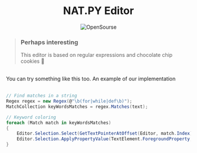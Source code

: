 <h1 align="center">NAT.PY Editor</h1>

<div align="center">

![OpenSourse](https://img.shields.io/badge/NAT.PY%20Editor-v0.1-blueviolet)
  
</div>

> ### Perhaps interesting
> This editor is based on regular expressions and chocolate chip cookies 🍪
<br>
You can try something like this too. An example of our implementation
<br><br>

``` csharp
// Find matches in a string
Regex regex = new Regex(@"\b(for|while|def\b)");
MatchCollection keyWordsMatсhes = regex.Matches(text);

// Keyword coloring
foreach (Match match in keyWordsMatсhes)
{
    Editor.Selection.Select(GetTextPointerAtOffset(Editor, match.Index), GetTextPointerAtOffset(Editor, match.index)));
    Editor.Selection.ApplyPropertyValue(TextElement.ForegroundProperty, new SolidColorBrush(Color.FromRgb(236, 95, 100)));
}

```
